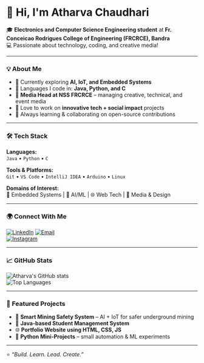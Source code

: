 # 👋 Hi, I'm Atharva Chaudhari  

🎓 **Electronics and Computer Science Engineering student** at **Fr. Conceicao Rodrigues College of Engineering (FRCRCE), Bandra**  
💻 Passionate about technology, coding, and creative media!  

---

### 💡 About Me
- 🔭 Currently exploring **AI, IoT, and Embedded Systems**
- 💬 Languages I code in: **Java, Python, and C**
- 🎥 **Media Head at NSS FRCRCE** – managing creative, technical, and event media
- 🚀 Love to work on **innovative tech + social impact** projects
- 🌱 Always learning & collaborating on open-source contributions

---

### 🛠️ Tech Stack
**Languages:**  
`Java` • `Python` • `C`  

**Tools & Platforms:**  
`Git` • `VS Code` • `IntelliJ IDEA` • `Arduino` • `Linux`  

**Domains of Interest:**  
🎯 Embedded Systems | 🧠 AI/ML | 🌐 Web Tech | 🎥 Media & Design

---

### 🌍 Connect With Me
[![LinkedIn](https://img.shields.io/badge/LinkedIn-Atharva%20Chaudhari-blue?style=flat&logo=linkedin)]([https://linkedin.com/in/your-link](https://www.linkedin.com/in/atharva-chaudhari-89a469329/))  
[![Email](https://img.shields.io/badge/Email-atharvachaudhari%40gmail.com-red?style=flat&logo=gmail)](mailto:chaudhariatharva010@gmail.com)  
[![Instagram](https://img.shields.io/badge/Instagram-@atharvachaudhari_-pink?style=flat&logo=instagram)](https://www.instagram.com/jalgaon_cha_athya_/)

---

### 📈 GitHub Stats
![Atharva's GitHub stats](https://github-readme-stats.vercel.app/api?username=atharvachaudhari&show_icons=true&theme=tokyonight)  
![Top Languages](https://github-readme-stats.vercel.app/api/top-langs/?username=atharvachaudhari&layout=compact&theme=tokyonight)

---

### 🚀 Featured Projects
- 🧩 **Smart Mining Safety System** – AI + IoT for safer underground mining  
- 🤖 **Java-based Student Management System**  
- 🌐 **Portfolio Website using HTML, CSS, JS**  
- 🧠 **Python Mini-Projects** – small automation & ML experiments  

---

⭐ _“Build. Learn. Lead. Create.”_  
